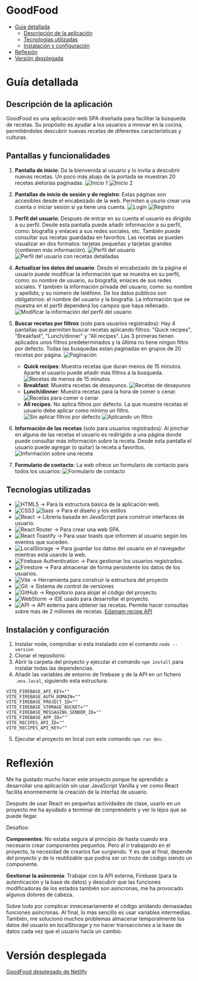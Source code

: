 # GoodFood

- [Guia detallada](https://github.com/avilrod3004/Proyecto4_GoodFood/tree/4_2_firestorage?tab=readme-ov-file#gu%C3%ADa-detallada)
  - [Descripción de la aplicación](https://github.com/avilrod3004/Proyecto4_GoodFood/tree/4_2_firestorage?tab=readme-ov-file#descripci%C3%B3n-de-la-aplicaci%C3%B3n)
  - [Tecnologías utilizadas](https://github.com/avilrod3004/Proyecto4_GoodFood/tree/4_2_firestorage?tab=readme-ov-file#tecnolog%C3%ADas-utilizadas)
  - [Instalación y configuración](https://github.com/avilrod3004/Proyecto4_GoodFood/tree/4_2_firestorage?tab=readme-ov-file#instalaci%C3%B3n-y-configuraci%C3%B3n)
- [Reflexión](https://github.com/avilrod3004/Proyecto4_GoodFood/tree/4_2_firestorage?tab=readme-ov-file#reflexi%C3%B3n)
- [Versión desplegada](https://github.com/avilrod3004/Proyecto4_GoodFood/tree/4_2_firestorage?tab=readme-ov-file#versi%C3%B3n-desplegada)

# Guía detallada
## Descripción de la aplicación
GoodFood es una aplicación web SPA diseñada para facilitar la búsqueda de recetas.  Su propósito es ayudar a los usuarios a innovar en la cocina, permitiéndoles descubrir nuevas recetas de diferentes características y culturas.

## Pantallas y funcionalidades
1. **Pantalla de inicio**: Da la bienvenida al usuario y lo invita a descubrir nuevas recetas. Un poco más abajo de la portada se muestran 20 recetas aletorias paginadas.
![Inicio 1](images/inicio_1.png)
![Inicio 2](images/inicio_2.png)

2. **Pantallas de inicio de sesión y de registro**: Estas páginas son accesibles desde el encabezado de la web. Permiten a usurio crear una cuenta o iniciar sesión si ya tiene una cuenta.
![Login](images/login.png)
![Registro](images/registro.png)

3. **Perfil del usuario**: Después de entrar en su cuenta el usuario es dirigido a su perfil. Desde esta pantalla puede añadir información a su perfil, como: biografiá y enlaces a sus redes sociales, etc. También puede consultar sus recetas guardadas en favoritos. Las recetas se pueden visualizar en dos formatos: tarjetas pequeñas y tarjetas grandes (contienen más información).
![Perfil del usuario](images/perfil_usuario.png)
![Perfil del usuario con recetas detalladas](images/perfil_usuario_2.png)

4. **Actualizar los datos del usuario**: Desde el encabezado de la página el usuario puede modificar la información que se muestra en su perfil, como: su nombre de usuario, su biografiá, enlaces de sus redes sociales. Y también la información privada del usuario, como: su nombre y apellido, y su número de teléfono. 
De los datos públicos son obligatorios: el nombre del usuario y la biografía. La información que se muestra en el perfil dependerá los campos que haya rellenado.
![Modificar la información del perfil del usuario](images/modificar_perfil.png)

5. **Buscar recetas por filtros** (solo para usuarios registrados): Hay 4 pantallas que permiten buscar recetas aplicando filtros: "Quick recipes", "Breakfast", "Lunch/dinner" y "All recipes". Las 3 primeras tienen aplicados unos filtros predeterminados y la última no tiene ningun filtro por defecto.
Todas las busquedas estan paginadas en grupos de 20 recetas por página.
![Paginación](images/paginacion.png)

   - **Quick recipes**: Muestra recetas que duran menos de 15 minutos. Aparte el usuario puede añadir más filtros a la busqueda.
![Recetas de menos de 15 minutos](images/quickrecipes.png)
    - **Breakfast**: Muestra recetas de desayunos.
![Recetas de desayunos](images/breakfast.png)
    - **Lunch/dinner**: Muestra recetas para la hora de comer o cenar.
![Recetas para comer o cenar](images/lunch-dinner.png)
    - **All recipes**: No aplica filtros por defecto. La que muestre recetas el usuario debe aplicar como mínimo un filtro.
![Sin aplicar filtros por defecto](images/all_recipes_1.png)
![Aplicando un filtro](images/all_recipes_2.png)

6. **Información de las recetas** (solo para usuarios registrados): Al pinchar en alguna de las recetas el usuario es redirigido a una página donde puede consultar más información sobre la receta. Desde esta pantalla el usuario puede agregar (o quitar) la receta a favoritos.
![Información sobre una receta](images/info_receta.png)

7. **Formulario de contacto**: La web ofrece un formulario de contacto para todos los usuarios:
![Formulario de contacto](images/contacto.png)

## Tecnologías utilizadas
- ![HTML5](https://img.shields.io/badge/HTML5-E34F26?logo=html5&logoColor=white) -> Para la estructura básica de la aplicación web.
- ![CSS3](https://img.shields.io/badge/CSS3-1572B6?logo=css3&logoColor=white) ![Sass](https://img.shields.io/badge/Sass-CC6699?logo=sass&logoColor=white) -> Para el diseño y los estilos
- ![React](https://img.shields.io/badge/React-61DAFB?logo=react&logoColor=white) -> Librería basada en JavaScript para construir interfaces de usuario.
- ![React Router](https://img.shields.io/badge/React_Router-CA4245?logo=react-router&logoColor=white) -> Para crear una web SPA.
- ![React Toastify](https://img.shields.io/badge/React_Toastify-FFDD00?logo=react&logoColor=black) -> Para usar toasts que informen al usuario según los eventos que suceden.
- ![LocalStorage](https://img.shields.io/badge/LocalStorage-00599C?logo=databricks&logoColor=white) -> Para guardar los datos del usuario en el navegador mientras está usando la web.
- ![Firebase Authentication](https://img.shields.io/badge/Firebase_Auth-FFCA28?logo=firebase&logoColor=black) -> Para gestionar los usuarios registrados.
- ![Firestore](https://img.shields.io/badge/Firestore-FFA000?logo=firebase&logoColor=black) -> Para almacenar de forma persistente los datos de los usuarios.
- ![Vite](https://img.shields.io/badge/Vite-646CFF?logo=vite&logoColor=white) -> Herramienta para construir la estructura del proyecto
- ![Git](https://img.shields.io/badge/Git-F05032?logo=git&logoColor=white) -> Sistema de control de versiones
- ![GitHub](https://img.shields.io/badge/GitHub-181717?logo=github&logoColor=white) -> Repositorio para alojar el código del proyecto.
- ![WebStorm](https://img.shields.io/badge/WebStorm-21D789?logo=webstorm&logoColor=white) -> IDE usado para desarrollar el proyecto.
- ![API](https://img.shields.io/badge/Edaman_recipe_API-0088CC?logo=api&logoColor=white) -> API externa para obtener las recetas. Permite hacer consultas sobre más de 2 millones de recetas. [Edamam recipe API](https://developer.edamam.com/edamam-recipe-api)

## Instalación y configuración
1. Instalar node, comprobar si esta instalado con el comando `node --version`
2. Clonar el repositorio.
3. Abrir la carpeta del proyecto y ejecutar el comando `npm install` para instalar todas las dependencias.
4. Añadir las variables de entorno de firebase y de la API en un fichero `.env.local`, siguiendo esta estructura:
```
VITE_FIREBASE_API_KEY=""
VITE_FIREBASE_AUTH_DOMAIN=""
VITE_FIREBASE_PROJECT_ID=""
VITE_FIREBASE_STORAGE_BUCKET=""
VITE_FIREBASE_MESSAGING_SENDER_ID=""
VITE_FIREBASE_APP_ID=""
VITE_RECIPES_API_ID=""
VITE_RECIPES_API_KEY=""
```
5. Ejecutar el proyecto en local con este comando `npm run dev`.

# Reflexión
Me ha gustado mucho hacer este proyecto porque he aprendido a desarrollar una aplicación sin usar JavaScript Vanilla y ver como React facilita enormemente la creación de la interfaz de usuario.

Después de usar React en pequeñas actividades de clase, usarlo en un proyecto me ha ayudado a terminar de comprenderlo y ver lo lejos que se puede llegar.

Desafíos:

**Componentes**: No estaba segura al principio de hasta cuando era necesario crear componentes pequeños. Pero al ir trabajando en el proyecto, la necesidad de crearlos fue surgiendo. Y es que al final, depende del proyecto y de lo reutilizable que podría ser un trozo de código siendo un componente.

**Gestionar la asincronía**: Trabajar con la API externa, Firebase (para la autenticación y la base de datos) y descubrir que las funciones modificadoras de los estados también son asíncronas, me ha provocado algunos dolores de cabeza.

Sobre todo por complicar innecesariamente el código anidando demasiadas funciones asíncronas. Al final, lo más sencillo es usar variables intermedias. También, me solucionó muchos problemas almacenar temporalmente los datos del usuario en localStorage y no hacer transacciones a la base de datos cada vez que el usuario hacía un cambio.

# Versión desplegada
[GoodFood desplegado de Netlify](https://goodfood-api.netlify.app/)
